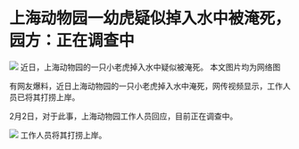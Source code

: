 # 上海动物园一幼虎疑似掉入水中被淹死，园方：正在调查中

![](https://inews.gtimg.com/newsapp_bt/0/15639461098/1000)
近日，上海动物园的一只小老虎掉入水中疑似被淹死。 本文图片均为网络图

有网友爆料，近日上海动物园的一只小老虎掉入水中淹死，网传视频显示，工作人员已将其打捞上岸。

2月2日，对于此事，上海动物园工作人员回应，目前正在调查中。

![](https://inews.gtimg.com/newsapp_bt/0/15639461102/1000)
工作人员将其打捞上岸。

